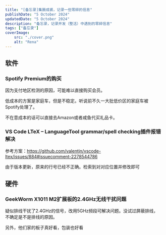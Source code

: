 ```yaml
---
title: "[备忘录]集腋成裘，记录一些零碎的信息"
publishDate: "5 October 2024"
updatedDate: "5 October 2024"
description: "备忘录，记录开发（整活）中遇到的零碎信息"
tags: ["备忘录"]
coverImage:
    src: "./cover.png"
    alt: "Rena"
---
```


## 软件

### Spotify Premium的购买

因为支付地区检测的原因，可能难以直接购买会员。

低成本的方案是家庭车，但是不稳定。听说前不久一大批低价区的家庭车被Spotify处理了。

不在意成本的话可以直接去Amazon或者咸鱼代买礼品卡。

### VS Code LTeX – LanguageTool grammar/spell checking插件报错解决

参考方案：https://github.com/valentjn/vscode-ltex/issues/884#issuecomment-2278544786

由于版本更新，原来的行号已经不正确。检索到对对应位置并修改即可

## 硬件

### GeekWorm X1011 M2扩展板的2.4GHz无线干扰问题

疑似排线干扰了2.4GHz的信号，改用5GHz频段可解决问题。没试过屏蔽排线，不确定是不是排线的原因。

另外，他们家的板子真好看，包装也好看

